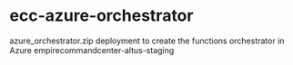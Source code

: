 # ecc-azure-orchestrator
azure_orchestrator.zip deployment to create the functions orchestrator in Azure empirecommandcenter-altus-staging

